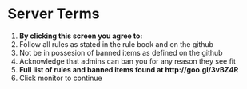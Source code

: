 <h1>Server Terms</h1>

<ol>

  <li> <b>By clicking this screen you agree to:</b></li>
  <li>Follow all rules as stated in the rule book and on the github</li>
  <li>Not be in possesion of banned items as defined on the github</li>
  <li>Acknowledge that admins can ban you for any reason they see fit</li>
  <li><b>Full list of rules and banned items found at http://goo.gl/3vBZ4R</b></li>
  <li>Click monitor to continue</li>
</ol>
